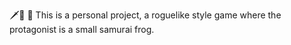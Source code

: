 :dagger::frog: :izakaya_lantern:
This is a personal project, a roguelike style game where the protagonist is a small samurai frog. 
